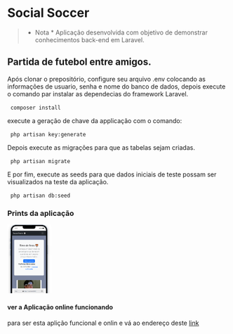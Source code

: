 # Social Soccer 
> * Nota *
Aplicação desenvolvida com objetivo de demonstrar conhecimentos back-end em Laravel.

## Partida de futebol entre amigos.
Após clonar o prepositório, configure seu arquivo .env colocando as informações de usuario, senha e nome do banco de dados, depois execute o comando par instalar as dependecias do framework Laravel.
```shell
 composer install
```
execute a geração de chave da applicação com o comando:
```shell
 php artisan key:generate
```
Depois execute as migrações para que as tabelas sejam criadas.
```shell
 php artisan migrate
```
E por fim, execute as seeds para que dados iniciais de teste possam ser visualizados na teste da aplicação.
```shell
 php artisan db:seed
```
### Prints da aplicação
<img src="/public/img/responsive.png" width="100px">

#### ver a Aplicação online funcionando
para ser esta aplição funcional e onlin e vá ao endereço deste [link](https://soccerteam.laravelfullstack.com.br/)

